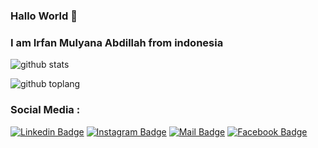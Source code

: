 ### Hallo World 👋
### I am Irfan Mulyana Abdillah from indonesia

<!--
**Irfan-Cyber/Irfan-Cyber** is a ✨ _special_ ✨ repository because its `README.md` (this file) appears on your GitHub profile.

Here are some ideas to get you started:

- 🔭 I’m currently working on ...
- 🌱 I’m currently learning ...
- 👯 I’m looking to collaborate on ...
- 🤔 I’m looking for help with ...
- 💬 Ask me about ...
- 📫 How to reach me: ...
- 😄 Pronouns: ...
- ⚡ Fun fact: ...
-->

![github stats](https://github-readme-stats.vercel.app/api?username=Irfan-Cyber&show_icons=true)

![github toplang](https://github-readme-stats.vercel.app/api/top-langs/?username=Irfan-Cyber&layout=compact)

### Social Media :

[![Linkedin Badge](https://img.shields.io/badge/-Linkedin-2980b9?style=flat&labelColor=ecf0f1&logo=linkedin&logoColor=white)](https://www.linkedin.com/in/irfan-92a0bb16b/)
[![Instagram Badge](https://img.shields.io/badge/-Intagram-2980b9?style=flat&labelColor=2980b9&logo=instagram&logoColor=white)](https://www.instagram.com/19.zetra/)
[![Mail Badge](https://img.shields.io/badge/-Email-2980b9?style=flat&labelColor=2980b9&logo=gmail&logoColor=white)](mailto:irfanmullyana2@gmail.com)
[![Facebook Badge](https://img.shields.io/badge/-Facebook-2980b9?style=flat&labelColor=2980b9&logo=facebook&logoColor=white)](https://web.facebook.com/irfan.kaze/)

